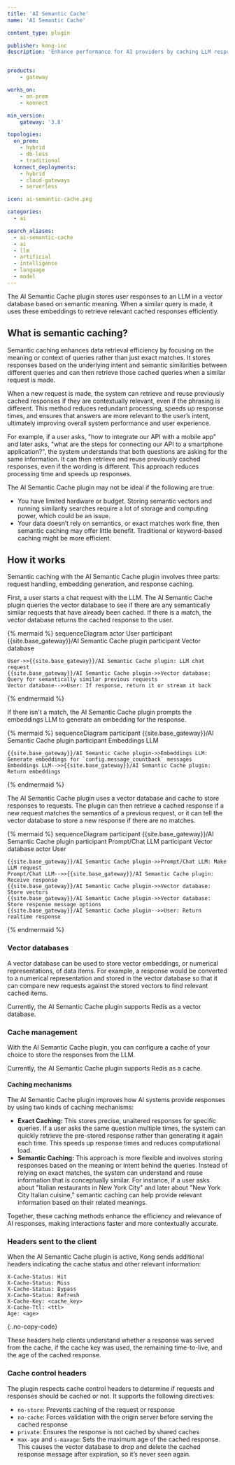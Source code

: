 ```yaml
---
title: 'AI Semantic Cache'
name: 'AI Semantic Cache'

content_type: plugin

publisher: kong-inc
description: 'Enhance performance for AI providers by caching LLM responses semantically'


products:
    - gateway

works_on:
    - on-prem
    - konnect

min_version:
    gateway: '3.8'

topologies:
  on_prem:
    - hybrid
    - db-less
    - traditional
  konnect_deployments:
    - hybrid
    - cloud-gateways
    - serverless

icon: ai-semantic-cache.png

categories:
  - ai

search_aliases:
  - ai-semantic-cache
  - ai
  - llm
  - artificial
  - intelligence
  - language
  - model
---
```


The AI Semantic Cache plugin stores user responses to an LLM in a vector database based on semantic meaning. When a similar query is made, it uses these embeddings to retrieve relevant cached responses efficiently.

## What is semantic caching?

Semantic caching enhances data retrieval efficiency by focusing on the meaning or context of queries rather than just exact matches. It stores responses based on the underlying intent and semantic similarities between different queries and can then retrieve those cached queries when a similar request is made.

When a new request is made, the system can retrieve and reuse previously cached responses if they are contextually relevant, even if the phrasing is different. This method reduces redundant processing, speeds up response times, and ensures that answers are more relevant to the user’s intent, ultimately improving overall system performance and user experience. 

For example, if a user asks, "how to integrate our API with a mobile app" and later asks, "what are the steps for connecting our API to a smartphone application?", the system understands that both questions are asking for the same information. It can then retrieve and reuse previously cached responses, even if the wording is different. This approach reduces processing time and speeds up responses.


The AI Semantic Cache plugin may not be ideal if the following are true:

* You have limited hardware or budget. Storing semantic vectors and running similarity searches require a lot of storage and computing power, which could be an issue.
* Your data doesn’t rely on semantics, or exact matches work fine, then semantic caching may offer little benefit. Traditional or keyword-based caching might be more efficient.

## How it works

Semantic caching with the AI Semantic Cache plugin involves three parts: request handling, embedding generation, and response caching. 

First, a user starts a chat request with the LLM. The AI Semantic Cache plugin queries the vector database to see if there are any semantically similar requests that have already been cached. If there is a match, the vector database returns the cached response to the user.

{% mermaid %}
sequenceDiagram
    actor User
    participant {{site.base_gateway}}/AI Semantic Cache plugin
    participant Vector database

    User->>{{site.base_gateway}}/AI Semantic Cache plugin: LLM chat request
    {{site.base_gateway}}/AI Semantic Cache plugin->>Vector database: Query for semantically similar previous requests
    Vector database-->>User: If response, return it or stream it back
{% endmermaid %}

If there isn't a match, the AI Semantic Cache plugin prompts the embeddings LLM to generate an embedding for the response.

{% mermaid %}
sequenceDiagram
    participant {{site.base_gateway}}/AI Semantic Cache plugin
    participant Embeddings LLM

    {{site.base_gateway}}/AI Semantic Cache plugin->>Embeddings LLM: Generate embeddings for `config.message_countback` messages
    Embeddings LLM-->>{{site.base_gateway}}/AI Semantic Cache plugin: Return embeddings
{% endmermaid %}

The AI Semantic Cache plugin uses a vector database and cache to store responses to requests. The plugin can then retrieve a cached response if a new request matches the semantics of a previous request, or it can tell the vector database to store a new response if there are no matches. 

{% mermaid %}
sequenceDiagram
    participant {{site.base_gateway}}/AI Semantic Cache plugin
    participant Prompt/Chat LLM
    participant Vector database
    actor User

    {{site.base_gateway}}/AI Semantic Cache plugin->>Prompt/Chat LLM: Make LLM request
    Prompt/Chat LLM-->>{{site.base_gateway}}/AI Semantic Cache plugin: Receive response
    {{site.base_gateway}}/AI Semantic Cache plugin->>Vector database: Store vectors
    {{site.base_gateway}}/AI Semantic Cache plugin->>Vector database: Store response message options
    {{site.base_gateway}}/AI Semantic Cache plugin-->>User: Return realtime response
{% endmermaid %}

### Vector databases

A vector database can be used to store vector embeddings, or numerical representations, of data items. For example, a response would be converted to a numerical representation and stored in the vector database so that it can compare new requests against the stored vectors to find relevant cached items.

Currently, the AI Semantic Cache plugin supports Redis as a vector database.

### Cache management

With the AI Semantic Cache plugin, you can configure a cache of your choice to store the responses from the LLM.

Currently, the AI Semantic Cache plugin supports Redis as a cache.

#### Caching mechanisms

The AI Semantic Cache plugin improves how AI systems provide responses by using two kinds of caching mechanisms:

* **Exact Caching:** This stores precise, unaltered responses for specific queries. If a user asks the same question multiple times, the system can quickly retrieve the pre-stored response rather than generating it again each time. This speeds up response times and reduces computational load.
* **Semantic Caching:** This approach is more flexible and involves storing responses based on the meaning or intent behind the queries. Instead of relying on exact matches, the system can understand and reuse information that is conceptually similar. For instance, if a user asks about "Italian restaurants in New York City" and later about "New York City Italian cuisine," semantic caching can help provide relevant information based on their related meanings.

Together, these caching methods enhance the efficiency and relevance of AI responses, making interactions faster and more contextually accurate.

### Headers sent to the client

When the AI Semantic Cache plugin is active, Kong sends additional headers 
indicating the cache status and other relevant information:

```plaintext
X-Cache-Status: Hit
X-Cache-Status: Miss
X-Cache-Status: Bypass
X-Cache-Status: Refresh
X-Cache-Key: <cache_key>
X-Cache-Ttl: <ttl>
Age: <age>
```
{:.no-copy-code}

These headers help clients understand whether a response was served from the cache,
if the cache key was used, the remaining time-to-live, and the age of the cached response.

### Cache control headers

The plugin respects cache control headers to determine if requests and responses should be cached or not. It supports the following directives:

* `no-store`: Prevents caching of the request or response
* `no-cache`: Forces validation with the origin server before serving the cached response
* `private`: Ensures the response is not cached by shared caches
* `max-age` and `s-maxage`: Sets the maximum age of the cached response. This causes the vector database to drop and delete the cached response message after expiration, so it’s never seen again. 
